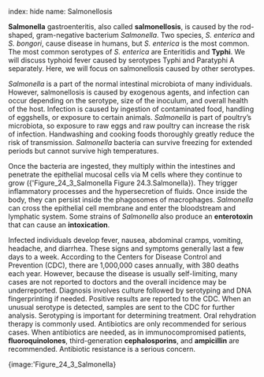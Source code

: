 index: hide
name: Salmonellosis

 **Salmonella** gastroenteritis, also called  **salmonellosis**, is caused by the rod-shaped, gram-negative bacterium  *Salmonella*. Two species,  *S. enterica* and  *S. bongori*, cause disease in humans, but  *S. enterica* is the most common. The most common serotypes of  *S. enterica* are Enteritidis and  **Typhi**. We will discuss typhoid fever caused by serotypes Typhi and Paratyphi A separately. Here, we will focus on salmonellosis caused by other serotypes.

 *Salmonella* is a part of the normal intestinal microbiota of many individuals. However, salmonellosis is caused by exogenous agents, and infection can occur depending on the serotype, size of the inoculum, and overall health of the host. Infection is caused by ingestion of contaminated food, handling of eggshells, or exposure to certain animals.  *Salmonella* is part of poultry’s microbiota, so exposure to raw eggs and raw poultry can increase the risk of infection. Handwashing and cooking foods thoroughly greatly reduce the risk of transmission.  *Salmonella* bacteria can survive freezing for extended periods but cannot survive high temperatures.

Once the bacteria are ingested, they multiply within the intestines and penetrate the epithelial mucosal cells via M cells where they continue to grow ({'Figure_24_3_Salmonella Figure 24.3.Salmonella}). They trigger inflammatory processes and the hypersecretion of fluids. Once inside the body, they can persist inside the phagosomes of macrophages.  *Salmonella* can cross the epithelial cell membrane and enter the bloodstream and lymphatic system. Some strains of  *Salmonella* also produce an  **enterotoxin** that can cause an  **intoxication**.

Infected individuals develop fever, nausea, abdominal cramps, vomiting, headache, and diarrhea. These signs and symptoms generally last a few days to a week. According to the Centers for Disease Control and Prevention (CDC), there are 1,000,000 cases annually, with 380 deaths each year. However, because the disease is usually self-limiting, many cases are not reported to doctors and the overall incidence may be underreported. Diagnosis involves culture followed by serotyping and DNA fingerprinting if needed. Positive results are reported to the CDC. When an unusual serotype is detected, samples are sent to the CDC for further analysis. Serotyping is important for determining treatment. Oral rehydration therapy is commonly used. Antibiotics are only recommended for serious cases. When antibiotics are needed, as in immunocompromised patients,  **fluoroquinolones**, third-generation  **cephalosporins**, and  **ampicillin** are recommended. Antibiotic resistance is a serious concern.


{image:'Figure_24_3_Salmonella}
        
